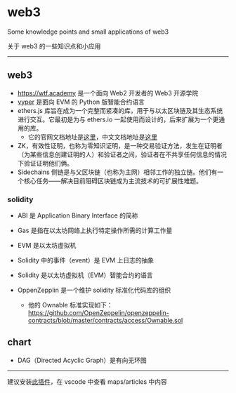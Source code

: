 # web3

Some knowledge points and small applications of web3

关于 web3 的一些知识点和小应用

---

## web3

- https://wtf.academy 是一个面向 Web2 开发者的 Web3 开源学院
- [vyper](https://github.com/vyperlang/vyper) 是面向 EVM 的 Python 版智能合约语言
- ethers.js 库旨在成为一个完整而紧凑的库，用于与以太区块链及其生态系统进行交互。它最初是为与 ethers.io 一起使用而设计的，后来扩展为一个更通用的库。
  - 它的官网文档地址是[这里](https://docs.ethers.org/v5/)，中文文档地址是[这里](https://learnblockchain.cn/ethers_v5/)
- ZK，有效性证明，也称为零知识证明，是一种交易验证方法，发生在证明者（为某些信息创建证明的人）和验证者之间，验证者在不共享任何信息的情况下验证证明他们俩。
- Sidechains 侧链是与父区块链（也称为主网）相邻工作的独立链。他们有一个核心任务——解决目前阻碍区块链成为主流技术的可扩展性难题。

### solidity

- ABI 是 Application Binary Interface 的简称
- Gas 是指在以太坊网络上执行特定操作所需的计算工作量
- EVM 是以太坊虚拟机
- Solidity 中的事件（event）是 EVM 上日志的抽象
- Solidity 是以太坊虚拟机（EVM）智能合约的语言

- OppenZepplin 是一个维护 solidity 标准化代码库的组织
  - 他的 Ownable 标准实现如下：
    https://github.com/OpenZeppelin/openzeppelin-contracts/blob/master/contracts/access/Ownable.sol

## chart

- DAG（Directed Acyclic Graph）是有向无环图

---

建议安装[此插件](https://marketplace.visualstudio.com/items?itemName=george-alisson.html-preview-vscode)，在 vscode 中查看 maps/articles 中内容
